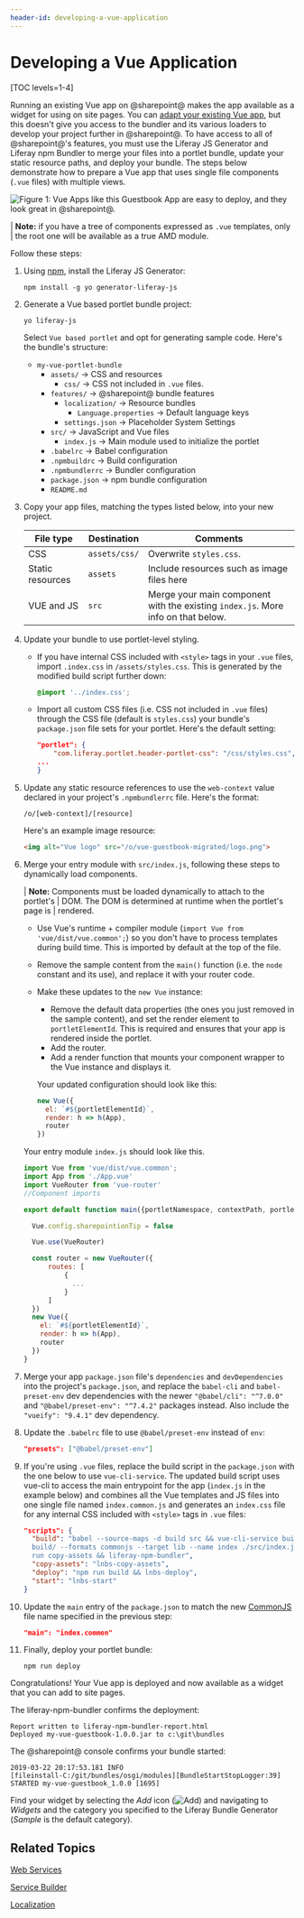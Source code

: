 ```yaml
---
header-id: developing-a-vue-application
---
```


# Developing a Vue Application

[TOC levels=1-4]

Running an existing Vue app on @sharepoint@ makes the app available as a
widget for using on site pages. You can [adapt your existing Vue app](/docs/7-2/reference/-/knowledge_base/r/adapting-existing-apps-to-run-on-sharepoint), 
but this doesn't give you access to the bundler and its various loaders to 
develop your project further in @sharepoint@. To have access to all of @sharepoint@'s 
features, you must use the Liferay JS Generator and Liferay npm Bundler to merge 
your files into a portlet bundle, update your static resource paths, and deploy 
your bundle. The steps below demonstrate how to prepare a Vue app that uses 
single file components (`.vue` files) with multiple views. 

![Figure 1: Vue Apps like this Guestbook App are easy to deploy, and they look great in @sharepoint@.](../../../images/appdev-vue-migrated.png)

| **Note:** if you have a tree of components expressed as `.vue` templates, only 
| the root one will be available as a true AMD module. 

Follow these steps:

1.  Using [npm](https://www.npmjs.com/), install the Liferay JS Generator:

        npm install -g yo generator-liferay-js

2.  Generate a Vue based portlet bundle project: 

        yo liferay-js

    Select `Vue based portlet` and opt for generating sample code. Here's the 
    bundle's structure: 

    -   `my-vue-portlet-bundle`
        -   `assets/` &rarr; CSS and resources
            -   `css/` &rarr; CSS not included in `.vue` files.
        - `features/` &rarr; @sharepoint@ bundle features
            -   `localization/` &rarr; Resource bundles
                -   `Language.properties` &rarr; Default language keys
            -   `settings.json` &rarr; Placeholder System Settings
        -   `src/` &rarr; JavaScript and Vue files
            -   `index.js` &rarr; Main module used to initialize the portlet
        -   `.babelrc` &rarr; Babel configuration
        -   `.npmbuildrc` &rarr; Build configuration
        -   `.npmbundlerrc` &rarr; Bundler configuration
        -   `package.json` &rarr; npm bundle configuration
        -   `README.md`

3.  Copy your app files, matching the types listed below, into your new project.

    | File type | Destination | Comments |
    | --------- | ----------- | -------- |
    | CSS  | `assets/css/` | Overwrite `styles.css`. |
    | Static resources | `assets` |  Include resources such as image files here |
    | VUE and JS| `src` | Merge your main component with the existing `index.js`. More info on that below. |

4.  Update your bundle to use portlet-level styling. 

    -   If you have internal CSS included with `<style>` tags in your `.vue` 
        files, import `.index.css` in `/assets/styles.css`. This is generated by 
        the modified build script further down:

        ```css
        @import '../index.css';
        ```

    -   Import all custom CSS files (i.e. CSS not included in `.vue` files) 
        through the CSS file (default is `styles.css`) your bundle's 
        `package.json` file sets for your portlet.
        Here's the default setting:

        ```json
        "portlet": {
		    "com.liferay.portlet.header-portlet-css": "/css/styles.css",
        ...
        }
        ```

5.  Update any static resource references to use the `web-context` value 
    declared in your project's `.npmbundlerrc`  file. Here's the format: 

    ```
    /o/[web-context]/[resource]
    ```

    Here's an example image resource:

    ```html
    <img alt="Vue logo" src="/o/vue-guestbook-migrated/logo.png">
    ```

6.  Merge your entry module with `src/index.js`, following these steps to 
    dynamically load components. 

    | **Note:** Components must be loaded dynamically to attach to the portlet's
    | DOM. The DOM is determined at runtime when the portlet's page is
    | rendered. 

    -   Use Vue's runtime + compiler module 
        (`import Vue from 'vue/dist/vue.common';`) so you don't have to process 
        templates during build time. This is imported by default at the top of 
        the file.

    -   Remove the sample content from the `main()` function (i.e. the `node` 
        constant and its use), and replace it with your router code.

    -   Make these updates to the `new Vue` instance:
    
        -   Remove the default data properties (the ones you just removed in the 
            sample content), and set the render element to `portletElementId`. 
            This is required and ensures that your app is rendered inside the 
            portlet.
        -   Add the router.
        -   Add a render function that mounts your component wrapper to the Vue 
            instance and displays it.
            
        Your updated configuration should look like this:
    
        ```javascript
        new Vue({
          el: `#${portletElementId}`,
          render: h => h(App),
          router
        })
        ```

    Your entry module `index.js` should look like this. 

    ```javascript
    import Vue from 'vue/dist/vue.common';
    import App from './App.vue'
    import VueRouter from 'vue-router'
    //Component imports

    export default function main({portletNamespace, contextPath, portletElementId}) {

      Vue.config.sharepointionTip = false

      Vue.use(VueRouter)

      const router = new VueRouter({
          routes: [
              {
                ...
              }
          ]
      })
      new Vue({
        el: `#${portletElementId}`,
        render: h => h(App),
        router
      })
    }
    ```

7.  Merge your app `package.json` file's `dependencies` and `devDependencies` 
    into the project's `package.json`, and replace the `babel-cli` and 
    `babel-preset-env` dev dependencies with the newer `"@babel/cli": "^7.0.0"` 
    and `"@babel/preset-env": "^7.4.2"` packages instead. Also include the 
    `"vueify": "9.4.1"` dev dependency.

8.  Update the `.babelrc` file to use `@babel/preset-env` instead of 
    `env`:

    ```json
    "presets": ["@babel/preset-env"]
    ```

9.  If you're using `.vue` files, replace the build script in the `package.json` 
    with the one below to use `vue-cli-service`. The updated build script uses 
    vue-cli to access the main entrypoint for the app (`index.js` in the example 
    below) and combines all the Vue templates and JS files into one single file 
    named `index.common.js` and generates an `index.css` file for any internal 
    CSS included with `<style>` tags in `.vue` files:

    ```json
    "scripts": {
      "build": "babel --source-maps -d build src && vue-cli-service build --dest 
      build/ --formats commonjs --target lib --name index ./src/index.js && npm 
      run copy-assets && liferay-npm-bundler",
      "copy-assets": "lnbs-copy-assets",
      "deploy": "npm run build && lnbs-deploy",
      "start": "lnbs-start"
    }
    ```

10. Update the `main` entry of the `package.json` to match the new 
    [CommonJS](http://www.commonjs.org/) 
    file name specified in the previous step:
 
    ```json
    "main": "index.common"
    ```
 
11. Finally, deploy your portlet bundle:

        npm run deploy

Congratulations! Your Vue app is deployed and now available as a widget that you 
can add to site pages. 

The liferay-npm-bundler confirms the deployment:

    Report written to liferay-npm-bundler-report.html
    Deployed my-vue-guestbook-1.0.0.jar to c:\git\bundles

The @sharepoint@ console confirms your bundle started: 

    2019-03-22 20:17:53.181 INFO  
    [fileinstall-C:/git/bundles/osgi/modules][BundleStartStopLogger:39] 
    STARTED my-vue-guestbook_1.0.0 [1695]

Find your widget by selecting the *Add* icon
(![Add](../../../images/icon-add-app.png))
and navigating to *Widgets* and the category you specified to the Liferay Bundle
Generator (*Sample* is the default category). 

## Related Topics

[Web Services](/docs/7-2/frameworks/-/knowledge_base/f/web-services)

[Service Builder](/docs/7-2/appdev/-/knowledge_base/a/service-builder)

[Localization](/docs/7-2/frameworks/-/knowledge_base/f/localization)
